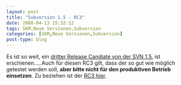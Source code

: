 ```yaml
---
layout: post
title: "Subversion 1.5 - RC3"
date: 2008-04-13 15:32:12
tags: SKM,Neue Versionen,Subversion
categories: [SKM,Neue Versionen,Subversion]
post-type: blog
---
```

Es ist so weit, ein [dritter Release Candiate von der SVN 1.5.](http://subversion.tigris.org/servlets/ReadMsg?list=dev&msgNo=137211 "dritter Release Candiate von der SVN 1.5.") 
ist erschienen.....Auch für diesen RC3 gilt, dass der so gut wie möglich getestet werden soll, **aber bitte nicht für den produktiven Betrieb einsetzen**.
Zu beziehen ist der [RC3 hier](http://orac.ece.utexas.edu/pub/svn/1.5.0-rc3/ "RC3 hier").
